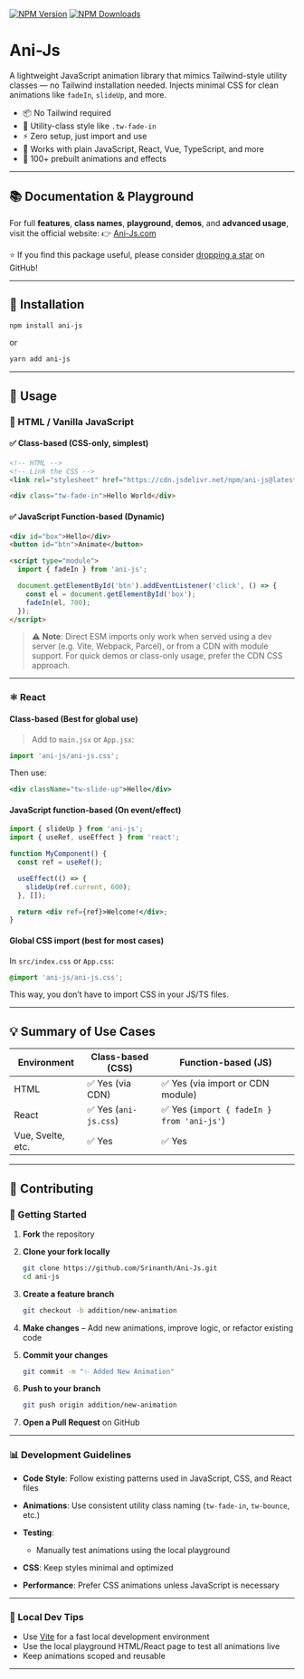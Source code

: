 [![NPM Version](https://img.shields.io/npm/v/ani-js?color=F3FC6F)](https://www.npmjs.com/package/ani-js)
[![NPM Downloads](https://img.shields.io/npm/dt/ani-js?color=F3FC6F)](https://www.npmjs.com/package/ani-js)

# Ani-Js

A lightweight JavaScript animation library that mimics Tailwind-style utility classes — no Tailwind installation needed. Injects minimal CSS for clean animations like `fadeIn`, `slideUp`, and more.

* 📦 No Tailwind required
* 💨 Utility-class style like `.tw-fade-in`
* ⚡ Zero setup, just import and use
* 🧩 Works with plain JavaScript, React, Vue, TypeScript, and more
* 🎨 100+ prebuilt animations and effects

---

## 📚 Documentation & Playground

For full **features**, **class names**, **playground**, **demos**, and **advanced usage**, visit the official website:
👉 [Ani-Js.com](https://ani-js.vercel.app/)

⭐ If you find this package useful, please consider [dropping a star](https://github.com/Srinanth/ani-js) on GitHub!

---

## 🚀 Installation

```bash
npm install ani-js
```

or

```bash
yarn add ani-js
```

---

## 🔧 Usage

### 📜 HTML / Vanilla JavaScript

#### ✅ Class-based (CSS-only, simplest)

```html
<!-- HTML -->
<!-- Link the CSS -->
<link rel="stylesheet" href="https://cdn.jsdelivr.net/npm/ani-js@latest/ani-js.css">

<div class="tw-fade-in">Hello World</div>

```

#### ✅ JavaScript Function-based (Dynamic)

```html
<div id="box">Hello</div>
<button id="btn">Animate</button>

<script type="module">
  import { fadeIn } from 'ani-js';

  document.getElementById('btn').addEventListener('click', () => {
    const el = document.getElementById('box');
    fadeIn(el, 700);
  });
</script>
```

> ⚠️ **Note**: Direct ESM imports only work when served using a dev server (e.g. Vite, Webpack, Parcel), or from a CDN with module support.
> For quick demos or class-only usage, prefer the CDN CSS approach.

---

### ⚛️ React

#### Class-based (Best for global use)

> Add to `main.jsx` or `App.jsx`:

```js
import 'ani-js/ani-js.css';
```

Then use:

```jsx
<div className="tw-slide-up">Hello</div>
```

#### JavaScript function-based (On event/effect)

```jsx
import { slideUp } from 'ani-js';
import { useRef, useEffect } from 'react';

function MyComponent() {
  const ref = useRef();

  useEffect(() => {
    slideUp(ref.current, 600);
  }, []);

  return <div ref={ref}>Welcome!</div>;
}
```

#### Global CSS import (best for most cases)

In `src/index.css` or `App.css`:

```css
@import 'ani-js/ani-js.css';
```

This way, you don’t have to import CSS in your JS/TS files.

---

## 💡 Summary of Use Cases

| Environment       | Class-based (CSS)     | Function-based (JS)                        |
| ----------------- | --------------------- | ------------------------------------------ |
| HTML              | ✅ Yes (via CDN)      | ✅ Yes (via import or CDN module)          |
| React             | ✅ Yes (`ani-js.css`) | ✅ Yes (`import { fadeIn } from 'ani-js'`) |
| Vue, Svelte, etc. | ✅ Yes                | ✅ Yes                                     |

---

## 🤝 Contributing

### 🗽 Getting Started

1. **Fork** the repository
2. **Clone your fork locally**

   ```bash
   git clone https://github.com/Srinanth/Ani-Js.git
   cd ani-js
   ```
3. **Create a feature branch**

   ```bash
   git checkout -b addition/new-animation
   ```
4. **Make changes** – Add new animations, improve logic, or refactor existing code
5. **Commit your changes**

   ```bash
   git commit -m "✨ Added New Animation"
   ```
6. **Push to your branch**

   ```bash
   git push origin addition/new-animation
   ```
7. **Open a Pull Request** on GitHub

---

### 📊 Development Guidelines

* **Code Style**: Follow existing patterns used in JavaScript, CSS, and React files
* **Animations**: Use consistent utility class naming (`tw-fade-in`, `tw-bounce`, etc.)
* **Testing**:

  * Manually test animations using the local playground
* **CSS**: Keep styles minimal and optimized
* **Performance**: Prefer CSS animations unless JavaScript is necessary

---

### 🧪 Local Dev Tips

* Use [Vite](https://vitejs.dev) for a fast local development environment
* Use the local playground HTML/React page to test all animations live
* Keep animations scoped and reusable

---
